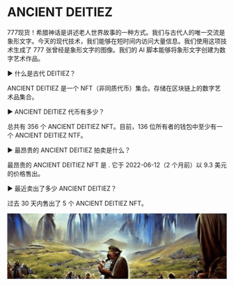 # ANCIENT DEITIEZ

777现货！希腊神话是讲述老人世界故事的一种方式。我们与古代人的唯一交流是象形文字。今天的现代技术，我们能够在短时间内访问大量信息。我们使用这项技术生成了 777 张曾经是象形文字的图像。我们的 AI 脚本能够将象形文字创建为数字艺术作品。

▶ 什么是古代 DEITIEZ？

ANCIENT DEITIEZ 是一个 NFT（非同质代币）集合。存储在区块链上的数字艺术品集合。

▶ ANCIENT DEITIEZ 代币有多少？

总共有 356 个 ANCIENT DEITIEZ NFT。目前，136 位所有者的钱包中至少有一个 ANCIENT DEITIEZ NTF。

▶ 最昂贵的 ANCIENT DEITIEZ 拍卖是什么？

最昂贵的 ANCIENT DEITIEZ NFT 是 . 它于 2022-06-12（2 个月前）以 9.3 美元的价格售出。

▶ 最近卖出了多少 ANCIENT DEITIEZ？

过去 30 天内售出了 5 个 ANCIENT DEITIEZ NFT。

![WX20220822-141048@2x](WX20220822-141048@2x.png)

